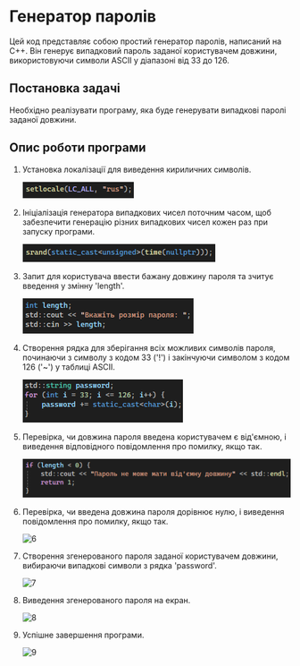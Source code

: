 # Генератор паролів

Цей код представляє собою простий генератор паролів, написаний на C++. Він генерує випадковий пароль заданої користувачем довжини, використовуючи символи ASCII у діапазоні від 33 до 126.

## Постановка задачі

Необхідно реалізувати програму, яка буде генерувати випадкові паролі заданої довжини.

## Опис роботи програми

1. Установка локалізації для виведення кириличних символів.

   ![1](https://github.com/TeslenkoPavlo/Implementation-of-a-simple-password-generation-algorithm-in-C/blob/main/PNG/1.png)

3. Ініціалізація генератора випадкових чисел поточним часом, щоб забезпечити генерацію різних випадкових чисел кожен раз при запуску програми.

   ![2](https://github.com/TeslenkoPavlo/Implementation-of-a-simple-password-generation-algorithm-in-C/blob/main/PNG/2.png)
   
5. Запит для користувача ввести бажану довжину пароля та зчитує введення у змінну 'length'.

   ![3](https://github.com/TeslenkoPavlo/Implementation-of-a-simple-password-generation-algorithm-in-C/blob/main/PNG/3.png)

7. Створення рядка для зберігання всіх можливих символів пароля, починаючи з символу з кодом 33 ('!') і закінчуючи символом з кодом 126 ('~') у таблиці ASCII.

   ![4](https://github.com/TeslenkoPavlo/Implementation-of-a-simple-password-generation-algorithm-in-C/blob/main/PNG/4.png)

9. Перевірка, чи довжина пароля введена користувачем є від'ємною, і виведення відповідного повідомлення про помилку, якщо так.

   ![5](https://github.com/TeslenkoPavlo/Implementation-of-a-simple-password-generation-algorithm-in-C/blob/main/PNG/5.png)

10. Перевірка, чи введена довжина пароля дорівнює нулю, і виведення повідомлення про помилку, якщо так.

    ![6](6.png)

12. Створення згенерованого пароля заданої користувачем довжини, вибираючи випадкові символи з рядка 'password'.

    ![7](7.png)

14. Виведення згенерованого пароля на екран.

    ![8](8.png)

16. Успішне завершення програми.

    ![9](9.png)
